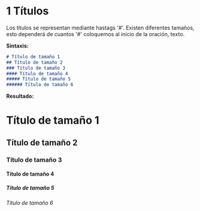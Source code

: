 # **1 Títulos**

Los títulos se representan mediante hastags '#'. Existen diferentes tamaños, esto dependerá de cuantos '#' coloquemos al inicio de la oración, texto.

**Sintaxis:**
```markdown
# Título de tamaño 1
## Título de tamaño 2
### Título de tamaño 3
#### Título de tamaño 4
##### Título de tamaño 5
###### Título de tamaño 6
```

**Resultado:**
# Título de tamaño 1
## Título de tamaño 2
### Título de tamaño 3
#### Título de tamaño 4
##### Título de tamaño 5
###### Título de tamaño 6